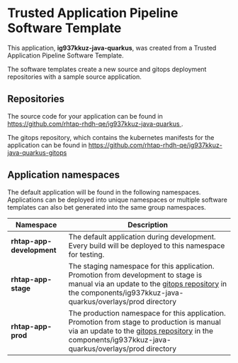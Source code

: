 # Trusted Application Pipeline Software Template

This application, **ig937kkuz-java-quarkus**, was created from a Trusted Application Pipeline Software Template.

The software templates create a new source and gitops deployment repositories with a sample source application. 

## Repositories

The source code for your application can be found in [https://github.com/rhtap-rhdh-qe/ig937kkuz-java-quarkus ](https://github.com/rhtap-rhdh-qe/ig937kkuz-java-quarkus ).
 
The gitops repository, which contains the kubernetes manifests for the application can be found in 
[https://github.com/rhtap-rhdh-qe/ig937kkuz-java-quarkus-gitops ](https://github.com/rhtap-rhdh-qe/ig937kkuz-java-quarkus-gitops ) 

## Application namespaces 

The default application will be found in the following namespaces. Applications can be deployed into unique namespaces or multiple software templates can also bet generated into the same group namespaces.  

|  Namespace   |  Description   |  
| -------- | -------- |   
| **rhtap-app-development** | The default application during development. Every build will be deployed to this namespace for testing. | 
| **rhtap-app-stage** | The staging namespace for this application. Promotion from development to stage is manual via an update to the [gitops repository](https://github.com/rhtap-rhdh-qe/ig937kkuz-java-quarkus-gitops ) in the components/ig937kkuz-java-quarkus/overlays/prod directory |  
| **rhtap-app-prod** | The production namespace for this application. Promotion from stage to production is manual via an update to the [gitops repository](https://github.com/rhtap-rhdh-qe/ig937kkuz-java-quarkus-gitops ) in the components/ig937kkuz-java-quarkus/overlays/prod directory | 